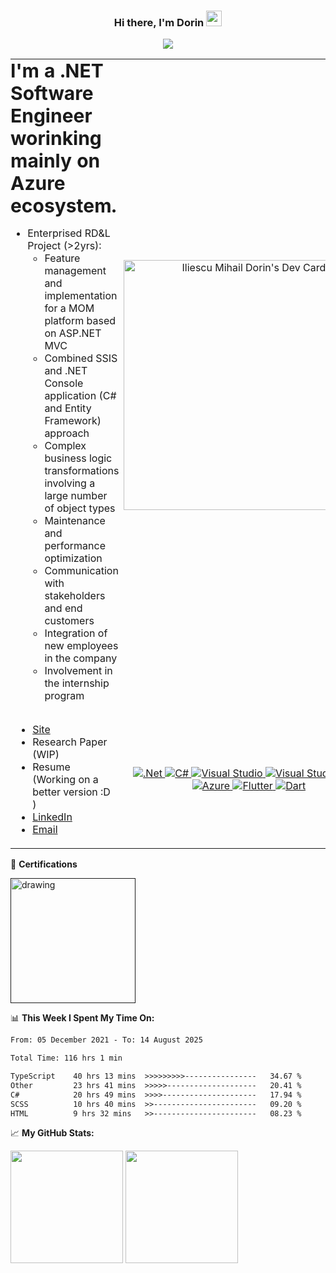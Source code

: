 <div align="center">
 
### Hi there, I'm Dorin <img src="https://media.giphy.com/media/hvRJCLFzcasrR4ia7z/giphy.gif" width="25px">  
![](https://visitor-badge.glitch.me/badge?page_id=Iliescu-Dorin.Iliescu-Dorin)
</div>


 <table border="0">
 <tr>
    <td style="text-align:left;vertical-align:top;padding:0"><b  style="font-size:30px"> I'm a .NET Software Engineer worinking mainly on Azure ecosystem.</b>
 
- Enterprised RD&L Project (>2yrs):    
  - Feature management and implementation for a MOM platform based on ASP.NET MVC
  - Combined SSIS and .NET Console application (C# and Entity Framework) approach
  - Complex business logic transformations involving a large number of object types
  - Maintenance and performance optimization
  - Communication with stakeholders and end customers
  - Integration of new employees in the company
  - Involvement in the internship program 
  </td>
    <td align= "center"><a href="https://app.daily.dev/starrux"><img src="https://api.daily.dev/devcards/a308e78d5dfc45b29323eba35f152f32.png?r=qpa" width="400" alt="Iliescu Mihail Dorin's Dev Card"/></a></td>
 </tr>
 <tr>
    <td>
     
* [Site](https://bento.me/dorin-iliescu)
* Research Paper (WIP)
* Resume (Working on a better version :D )
* [LinkedIn](https://www.linkedin.com/in/dorin-iliescu/)
* [Email](mailto:iliescu.dorin@gmail.com)
</td>
    <td align= "center">
     
 <a href=""> ![.Net](https://img.shields.io/badge/.NET-5C2D91?style=for-the-badge&logo=.net&logoColor=white) </a>
 <a href=""> ![C#](https://img.shields.io/badge/c%23-%23239120.svg?style=for-the-badge&logo=c-sharp&logoColor=white) </a>
 <a href=""> ![Visual Studio](https://img.shields.io/badge/VisualStudio-5C2D91.svg?style=for-the-badge&logo=visual-studio&logoColor=white) </a>
 <a href=""> ![Visual Studio Code](https://img.shields.io/badge/VisualStudioCode-0078d7.svg?style=for-the-badge&logo=visual-studio-code&logoColor=white) </a>
 <a href=""> ![Azure](https://img.shields.io/badge/azure-%230072C6.svg?style=for-the-badge&logo=azure-devops&logoColor=white) </a>
 <a href=""> ![Flutter](https://img.shields.io/badge/Flutter-3498DB?style=for-the-badge&logo=Flutter&logoColor=white) </a>
 <a href=""> ![Dart](https://img.shields.io/badge/Dart-3498DB?style=for-the-badge&logo=Dart&logoColor=white) </a>
 </td>
 </tr>
</table>

📜 **Certifications**

<a href="" > 
 <img align="center" src="https://images.credly.com/images/63316b60-f62d-4e51-aacc-c23cb850089c/azure-developer-associate-600x600.png" alt="drawing" width="200"/>
</a>



📊 **This Week I Spent My Time On:**
<!--START_SECTION:waka-->

```txt
From: 05 December 2021 - To: 14 August 2025

Total Time: 116 hrs 1 min

TypeScript    40 hrs 13 mins  >>>>>>>>>----------------   34.67 %
Other         23 hrs 41 mins  >>>>>--------------------   20.41 %
C#            20 hrs 49 mins  >>>>---------------------   17.94 %
SCSS          10 hrs 40 mins  >>-----------------------   09.20 %
HTML          9 hrs 32 mins   >>-----------------------   08.23 %
```

<!--END_SECTION:waka-->


📈 **My GitHub Stats:**

<p>
  <img height="180em" src="https://github-readme-stats.vercel.app/api?username=Iliescu-Dorin&show_icons=true&hide_border=true&&count_private=true&include_all_commits=true" />
  <img height="180em" src="https://github-readme-stats.vercel.app/api/top-langs/?username=Iliescu-Dorin&exclude_repo=KNN-Image-Classification&show_icons=true&hide_border=true&layout=compact&langs_count=8"/>
</p>
